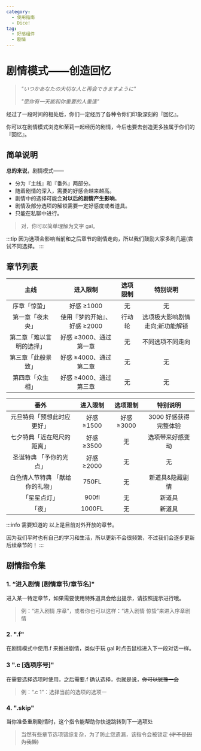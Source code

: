 ```yaml
---
category:
  - 使用指南
  - Dice!
tag:
  - 好感组件
  - 剧情
---
```


# 剧情模式——创造回忆

> _"いつかあなたの大切な人と再会できますように"_
>
> _"愿你有一天能和你重要的人重逢"_

经过了一段时间的相处后，你们一定经历了各种令你们印象深刻的『回忆』。

你可以在剧情模式浏览和茉莉一起经历的剧情，今后也要去创造更多独属于你们的『回忆』。

## 简单说明

**总的来说**，剧情模式——

- 分为『主线』和『番外』两部分。
- 随着剧情的深入，需要的好感会越来越高。
- 剧情中的选择可能会**对以后的剧情产生影响**。
- 剧情及部分选项的解锁需要一定好感度或者道具。
- 只能在私聊中进行。

> 对，你可以简单理解为文字 gal。

:::tip
因为选项会影响当前和之后章节的剧情走向，所以我们鼓励大家多刷几遍(尝试不同选择。
:::

## 章节列表

|           主线           |           进入限制           | 选项限制 |            特别说明             |
| :----------------------: | :--------------------------: | :------: | :-----------------------------: |
|       序章「惊蛰」       |          好感 ≥1000          |    无    |               无                |
|     第一章「夜未央」     | 使用『梦的开始』、好感 ≥2000 |  行动轮  | 选项极大影响剧情走向;新功能解锁 |
| 第二章「难以言明的选择」 |    好感 ≥3000、通过第一章    |    无    |        不同选项不同走向         |
|    第三章「此般景致」    |    好感 ≥4000、通过第二章    |    无    |               无                |
|     第四章「众生相」     |    好感 ≥4000、通过第三章    |    无    |               无                |

|              番外               |  进入限制  |  选项限制  |       特别说明        |
| :-----------------------------: | :--------: | :--------: | :-------------------: |
|   元旦特典「预想此时应更好」    | 好感 ≥1500 | 好感 ≥3000 | 3000 好感获得完整体验 |
|   七夕特典「近在咫尺的距离」    | 好感 ≥3500 |     无     |   选项带来好感变动    |
|     圣诞特典 「予你的光点」     | 好感 ≥2000 |     无     |          无           |
| 白色情人节特典 「献给你的礼物」 |   750FL    |     无     |    新道具&隐藏剧情    |
|          「星星点灯」           |   900fl    |     无     |        新道具         |
|             「夜」              |   1000FL   |     无     |        新道具         |

:::info 需要知道的
以上是目前对外开放的章节。

因为我们平时也有自己的学习和生活，所以更新不会很频繁，不过我们会逐步更新后续章节的！
:::

## 剧情指令集

### 1. “进入剧情 [剧情章节/章节名]"

进入某一特定章节，如果需要使用特殊道具会给出提示，请按照提示进行哦。

> 例：“进入剧情 序章”，或者你也可以这样：“进入剧情 惊蛰”来进入序章剧情

### 2. ".f"

在剧情模式中使用.f 来推进剧情，类似于玩 gal 时点击鼠标进入下一段对话一样。

### 3 ".c [选项序号]"

在需要选择选项时使用，之后需要.f 确认选择，也就是说，~~你可以犹豫一会~~

> 例：“.c 1”：选择当前的选项的选项一

### 4. ".skip"

当你准备重刷剧情时，这个指令能帮助你快速跳转到下一选项处

> 当然有些章节选项错综复杂，为了防止您遗漏，该指令会被锁定 ~~(才不是因为我懒)~~
